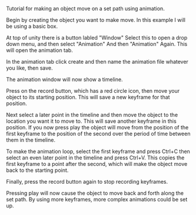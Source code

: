 Tutorial for making an object move on a set path using animation.

Begin by creating the object you want to make move. In this example I will be using a basic box.

At top of unity there is a button labled "Window" Select this to open a drop down menu, and then select "Animation" And then "Animation" Again. This will open the animation tab.

In the animation tab click create and then name the animation file whatever you like, then save.

The animation window will now show a timeline.

Press on the record button, which has a red circle icon, then move your object to its starting position. This will save a new keyframe for that position.

Next select a later point in the timeline and then move the object to the location you want it to move to. This will save another keyframe in this position. If you now press play the object will move from the position of the first keyframe to the position of the second over the period of time between them in the timeline.

To make the animation loop, select the first keyframe and press Ctrl+C then select an even later point in the timeline and press Ctrl+V. This copies the first keyframe to a point after the second, which will make the object move back to the starting point.

Finally, press the record button again to stop recording keyframes.

Pressing play will now cause the object to move back and forth along the set path. By using more keyframes, more complex animations could be set up.
